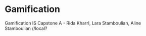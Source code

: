 # Gamification
Gamification IS Capstone A - Rida Kharrl, Lara Stamboulian, Aline Stamboulian
//local?
